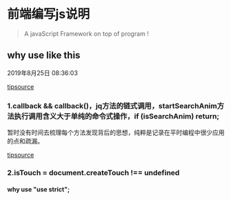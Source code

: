 # 前端编写js说明
> A javaScript Framework on top of program !

## why use like this

2019年8月25日 08:36:03

[tipsource](https://github.com/mumuy/blog/blob/gh-pages/js/script.js)

### 1.callback && callback()，jq方法的链式调用，startSearchAnim方法执行调用含义大于单纯的命令式操作，if (isSearchAnim) return;

暂时没有时间去梳理每个方法发现背后的思想，纯粹是记录在平时编程中很少应用的点和疏漏。


[tipsource](https://github.com/mumuy/blog/blob/gh-pages/fancybox/jquery.fancybox.js)

### 2.isTouch		= document.createTouch !== undefined
#### why use "use strict";











